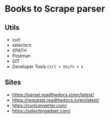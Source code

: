 # Books to Scrape parser

## Utils

- curl 
- selectors
- XPATH
- Postman
- GIT
- Developer Tools `Ctrl + Shift + C`

## Sites
- https://parsel.readthedocs.io/en/latest/
- https://requests.readthedocs.io/en/latest/
- https://curlconverter.com/
- https://selectorgadget.com/